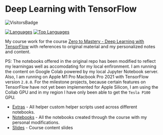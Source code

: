 # Deep Learning with TensorFlow

![VisitorsBadge](https://visitor-badge-reloaded.herokuapp.com/badge?page_id=Deep_Learning_with_TensorFlow&color=55acb7&style=for-the-badge&logo=Github)    

[![Languages](https://img.shields.io/github/languages/count/Mathews-Tom/Deep_Learning_with_TensorFlow?style=flat-square)](#)
[![Top Languages](https://img.shields.io/github/languages/top/Mathews-Tom/Deep_Learning_with_TensorFlow?style=flat-square)](#)

My course work for the course [Zero to Mastery - Deep Learning with TensorFlow](https://dbourke.link/ZTMTFcourse) with references to original material and my personalized notes and content.

PS: The notebooks offered in the original repo has been modified to reflect my learningas well as accomodating for my local enfironment. I am running the content on Google Colab powered by my local Jupyter Notebook server. Also, I am running on Apple M1 Pro Macbook Pro 2021 with TensorFlow version `2.8.0`. For the milestone projects, because certain features on TensorFlow have not yet been implemented for Apple Silicon, I am using the Collab GPU and in my region I have only been able to get the `Tesla P100` GPU.


- [Extras](Extras) - All helper custom helper scripts used across different notebooks.
- [Notebooks](Notebooks) - All the notebooks created through the course with my personal modifications.
- [Slides](Slides) - Course content slides
